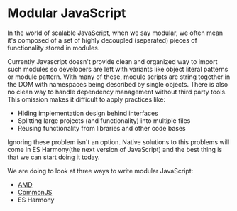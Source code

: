 # Modular JavaScript

In the world of scalable JavaScript, when we say modular, we often mean it's composed of a set of highly decoupled (separated) pieces of functionality stored in modules.

Currently Javascript doesn't provide clean and organized way to import such modules so developers are left with variants like object literal patterns or module pattern. With many of these, module scripts are string together in the DOM with namespaces being described by single objects. There is also no clean way to handle dependency management without third party tools. This omission makes it difficult to apply practices like:

- Hiding implementation design behind interfaces
- Splitting large projects (and functionality) into multiple files
- Reusing functionality from libraries and other code bases

Ignoring these problem isn't an option. Native solutions to this problems will come in ES Harmony(the next version of JavaScript) and the best thing is that we can start doing it today.

We are doing to look at three ways to write modular JavaScript:

- [AMD](https://github.com/KleoPetroff/modular-javascript/tree/master/AMD)
- [CommonJS](https://github.com/KleoPetroff/modular-javascript/tree/master/CommonJS)
- ES Harmony